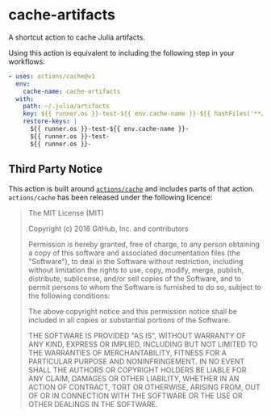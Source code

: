# cache-artifacts
A shortcut action to cache Julia artifacts.

Using this action is equivalent to including the following step in your workflows:

```yaml
- uses: actions/cache@v1
  env:
    cache-name: cache-artifacts
  with:
    path: ~/.julia/artifacts
    key: ${{ runner.os }}-test-${{ env.cache-name }}-${{ hashFiles('**/Project.toml') }}
    restore-keys: |
      ${{ runner.os }}-test-${{ env.cache-name }}-
      ${{ runner.os }}-test-
      ${{ runner.os }}-
```

## Third Party Notice

This action is built around [`actions/cache`](https://github.com/actions/cache/) and includes parts of that action. `actions/cache` has been released under the following licence:


> The MIT License (MIT)
> 
> Copyright (c) 2018 GitHub, Inc. and contributors
> 
> Permission is hereby granted, free of charge, to any person obtaining a copy
> of this software and associated documentation files (the "Software"), to deal
> in the Software without restriction, including without limitation the rights
> to use, copy, modify, merge, publish, distribute, sublicense, and/or sell
> copies of the Software, and to permit persons to whom the Software is
> furnished to do so, subject to the following conditions:
> 
> The above copyright notice and this permission notice shall be included in
> all copies or substantial portions of the Software.
> 
> THE SOFTWARE IS PROVIDED "AS IS", WITHOUT WARRANTY OF ANY KIND, EXPRESS OR
> IMPLIED, INCLUDING BUT NOT LIMITED TO THE WARRANTIES OF MERCHANTABILITY,
> FITNESS FOR A PARTICULAR PURPOSE AND NONINFRINGEMENT. IN NO EVENT SHALL THE
> AUTHORS OR COPYRIGHT HOLDERS BE LIABLE FOR ANY CLAIM, DAMAGES OR OTHER
> LIABILITY, WHETHER IN AN ACTION OF CONTRACT, TORT OR OTHERWISE, ARISING FROM,
> OUT OF OR IN CONNECTION WITH THE SOFTWARE OR THE USE OR OTHER DEALINGS IN
> THE SOFTWARE.
